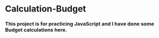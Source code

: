 # Calculation-Budget

### This project is for practicing JavaScript and I have done some Budget calculations here.
